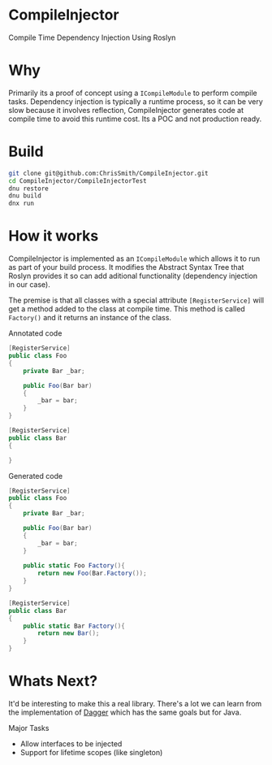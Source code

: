 # CompileInjector
Compile Time Dependency Injection Using Roslyn 


# Why
Primarily its a proof of concept using a `ICompileModule` to perform compile tasks. Dependency injection is typically a runtime process, so it can be very slow because it involves reflection, CompileInjector generates code at compile time to avoid this runtime cost. Its a POC and not production ready.

# Build

```sh
git clone git@github.com:ChrisSmith/CompileInjector.git
cd CompileInjector/CompileInjectorTest
dnu restore
dnu build
dnx run
```

# How it works
CompileInjector is implemented as an `ICompileModule` which allows it to run as part of your build process. It modifies the Abstract Syntax Tree that Roslyn provides it so can add aditional functionality (dependency injection in our case). 

The premise is that all classes with a special attribute `[RegisterService]` will get a method added to the class at compile time. This method is called `Factory()` and it returns an instance of the class.


Annotated code
```cs
[RegisterService]
public class Foo
{
    private Bar _bar;

    public Foo(Bar bar)
    {
        _bar = bar;
    }
}

[RegisterService]
public class Bar
{

}

```

Generated code
```cs
[RegisterService]
public class Foo
{
    private Bar _bar;

    public Foo(Bar bar)
    {
        _bar = bar;
    }
    
    public static Foo Factory(){
        return new Foo(Bar.Factory());
    }
}

[RegisterService]
public class Bar
{
    public static Bar Factory(){
        return new Bar();
    }
}

```




# Whats Next?

It'd be interesting to make this a real library. There's a lot we can learn from the implementation of [Dagger](https://github.com/google/dagger) which has the same goals but for Java. 

Major Tasks
- Allow interfaces to be injected
- Support for lifetime scopes (like singleton)
